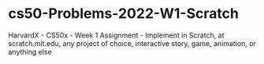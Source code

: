 # cs50-Problems-2022-W1-Scratch
HarvardX - CS50x - Week 1 Assignment - Implement in Scratch, at scratch.mit.edu, any project of choice, interactive story, game, animation, or anything else
